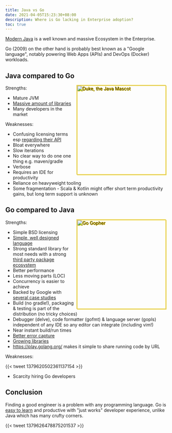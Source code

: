 ```yaml
---
title: Java vs Go
date: 2021-04-05T15:23:30+08:00
description: Where is Go lacking in Enterprise adoption?
toc: true
---
```


<style>
img {
float: right;
height: 20em;
filter: drop-shadow(1px 1px 0 gold)
        drop-shadow(-1px -1px 0 gold);
}
</style>

[Modern Java](https://github.com/binkley/modern-java-practices) is a well known
and massive Ecosystem in the Enterprise.

Go (2009) on the other hand is probably best known as a "Google language",
notably powering Web Apps (APIs) and DevOps (Docker) workloads.


## Java compared to Go

<img src="https://s.natalian.org/2021-04-05/duke.svg" alt="Duke, the Java Mascot" >

Strengths:

- Mature JVM
- [Massive amount of libraries](https://mvnrepository.com/)
- Many developers in the market

Weaknesses:

- Confusing licensing terms esp [regarding their API](https://news.ycombinator.com/item?id=26699106)
- Bloat everywhere
- Slow iterations
- No clear way to do one one thing e.g. maven/gradle
- Verbose
- Requires an IDE for productivity
- Reliance on heavyweight tooling
- Some fragmentation - Scala & Kotlin might offer short term productivity gains, but long term support is unknown

## Go compared to Java

<img src="https://s.natalian.org/2021-04-05/gopher.svg" alt="Go Gopher">

Strengths:

- Simple BSD licensing
- [Simple, well designed language](https://golang.org/ref/spec)
- Strong standard library for most needs with a strong [third party package ecosystem](https://pkg.go.dev/)
- Better performance
- Less moving parts (LOC)
- Concurrency is easier to achieve
- Backed by Google with [several case studies](https://go.dev/solutions#case-studies)
- Build (no gradle!), packaging & testing is part of the distribution (no tricky choices)
- Debugger (delve), code formatter (gofmt) & language server (gopls) independent of any IDE so any editor can integrate (including vim!)
- Near instant build/run times
- [Better error capture](https://www.youtube.com/watch?v=Fh4AT4SC17U)
- [Growing libraries](https://pkg.go.dev/)
- <https://play.golang.org/> makes it simple to share running code by URL

Weaknesses:

{{< tweet 1379620502361137154 >}}

- Scarcity hiring Go developers

## Conclusion

Finding a good engineer is a problem with any programming language. Go is [easy
to learn](https://tour.golang.org/) and productive with "just works" developer
experience, unlike Java which has many crufty corners.

{{< tweet 1379626478875201537 >}}
